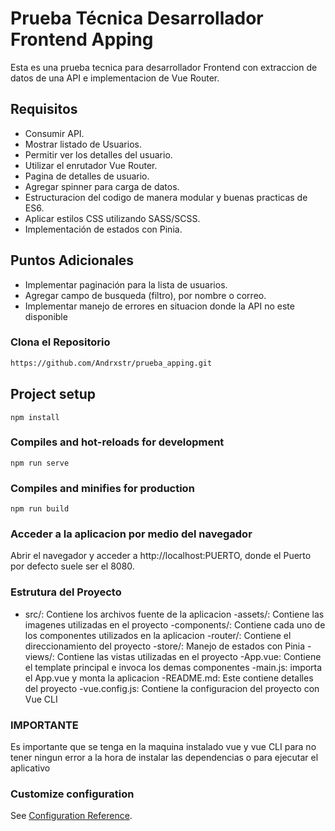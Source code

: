 # Prueba Técnica Desarrollador Frontend Apping

Esta es una prueba tecnica para desarrollador Frontend con extraccion de datos de una API e implementacion de Vue Router.

## Requisitos

- Consumir API.
- Mostrar listado de Usuarios.
- Permitir ver los detalles del usuario.
- Utilizar el enrutador Vue Router.
- Pagina de detalles de usuario.
- Agregar spinner para carga de datos.
- Estructuracion del codigo de manera modular y buenas practicas de ES6.
- Aplicar estilos CSS utilizando SASS/SCSS.
- Implementación de estados con Pinia.

## Puntos Adicionales

- Implementar paginación para la lista de usuarios.
- Agregar campo de busqueda (filtro), por nombre o correo.
- Implementar manejo de errores en situacion donde la API no este disponible

### Clona el Repositorio

```bash
https://github.com/Andrxstr/prueba_apping.git
```

## Project setup

```
npm install
```

### Compiles and hot-reloads for development

```
npm run serve
```

### Compiles and minifies for production

```
npm run build
```

### Acceder a la aplicacion por medio del navegador

Abrir el navegador y acceder a http://localhost:PUERTO, donde el Puerto por defecto suele ser el 8080.

### Estrutura del Proyecto

- src/: Contiene los archivos fuente de la aplicacion
  -assets/: Contiene las imagenes utilizadas en el proyecto
  -components/: Contiene cada uno de los componentes utilizados en la aplicacion
  -router/: Contiene el direccionamiento del proyecto
  -store/: Manejo de estados con Pinia
  -views/: Contiene las vistas utilizadas en el proyecto
  -App.vue: Contiene el template principal e invoca los demas componentes
  -main.js: importa el App.vue y monta la aplicacion
  -README.md: Este contiene detalles del proyecto
  -vue.config.js: Contiene la configuracion del proyecto con Vue CLI

### IMPORTANTE

Es importante que se tenga en la maquina instalado vue y vue CLI para no tener ningun error a la hora de instalar las dependencias o para ejecutar el aplicativo

### Customize configuration

See [Configuration Reference](https://cli.vuejs.org/config/).
